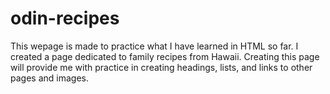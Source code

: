 # odin-recipes
This wepage is made to practice what I have learned in HTML so far. I created a page dedicated to family recipes from Hawaii. Creating this page will provide me with practice in creating headings, lists, and links to other pages and images. 